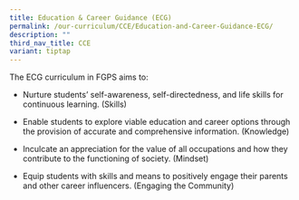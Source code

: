 ```yaml
---
title: Education & Career Guidance (ECG)
permalink: /our-curriculum/CCE/Education-and-Career-Guidance-ECG/
description: ""
third_nav_title: CCE
variant: tiptap
---
```

<p>The ECG curriculum in FGPS aims to:</p>
<ul data-tight="true" class="tight">
<li>
<p>Nurture students’ self-awareness, self-directedness, and life skills for
continuous learning. (Skills)</p>
</li>
<li>
<p>Enable students to explore viable education and career options through
the provision of accurate and comprehensive information. (Knowledge)</p>
</li>
<li>
<p>Inculcate an appreciation for the value of all occupations and how they
contribute to the functioning of society. (Mindset)</p>
</li>
<li>
<p>Equip students with skills and means to positively engage their parents
and other career influencers. (Engaging the Community)</p>
</li>
</ul>
<p></p>